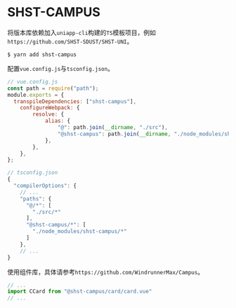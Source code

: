 # SHST-CAMPUS

将版本库依赖加入`uniapp-cli`构建的`TS`模板项目，例如`https://github.com/SHST-SDUST/SHST-UNI`。

```shell
$ yarn add shst-campus
```

配置`vue.config.js`与`tsconfig.json`。
```javascript
// vue.config.js
const path = require("path");
module.exports = {
  transpileDependencies: ["shst-campus"],
    configureWebpack: {
        resolve: {
            alias: {
                "@": path.join(__dirname, "./src"),
                "@shst-campus": path.join(__dirname, "./node_modules/shst-campus"),
            },
        },
    },
};
```

```javascript
// tsconfig.json
{
  "compilerOptions": {
    // ...
    "paths": {
      "@/*": [
        "./src/*"
      ],
      "@shst-campus/*": [
        "./node_modules/shst-campus/*"
      ]
    },
    // ...
}
```

使用组件库，具体请参考`https://github.com/WindrunnerMax/Campus`。

```javascript
// ...
import CCard from "@shst-campus/card/card.vue"
// ...
```
